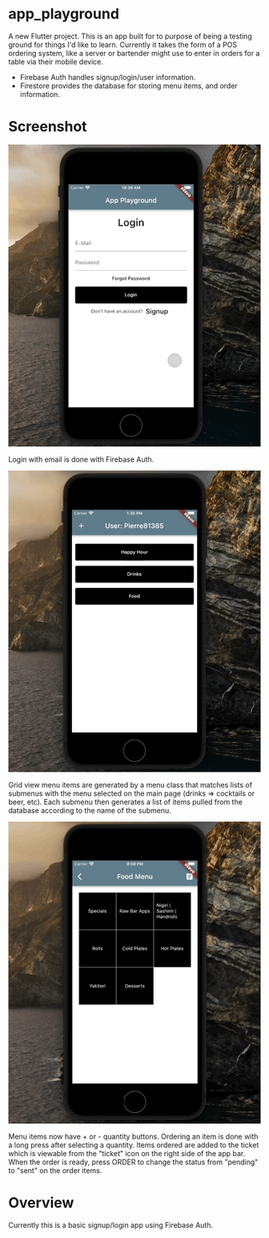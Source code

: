 # app_playground

A new Flutter project. This is an app built for to purpose of being a testing ground for things I'd like to learn. Currently it takes the form of a POS ordering system, like a server or bartender might use to enter in orders for a table via their mobile device.

- Firebase Auth handles signup/login/user information.
- Firestore provides the database for storing menu items, and order information.

# Screenshot

![Alt Text](assets/login.gif)

Login with email is done with Firebase Auth.

![Alt Text](assets/menus.gif)

Grid view menu items are generated by a menu class that matches lists of submenus with the menu selected on the main page (drinks => cocktails or beer, etc). Each submenu then generates a list of items pulled from the database according to the name of the submenu.

![Alt Text](assets/makeOrder.gif)

Menu items now have + or - quantity buttons. Ordering an item is done with a long press after selecting a quantity. Items ordered are added to the ticket which is viewable from the "ticket" icon on the right side of the app bar. When the order is ready, press ORDER to change the status from "pending" to "sent" on the order items.

# Overview

Currently this is a basic signup/login app using Firebase Auth.
